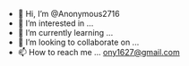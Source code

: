 - 👋 Hi, I’m @Anonymous2716
- 👀 I’m interested in ...
- 🌱 I’m currently learning ...
- 💞️ I’m looking to collaborate on ...
- 📫 How to reach me ... ony1627@gmail.com

<!---
Anonymous2716/Anonymous2716 is a ✨ special ✨ repository because its `README.md` (this file) appears on your GitHub profile.
You can click the Preview link to take a look at your changes.
--->
